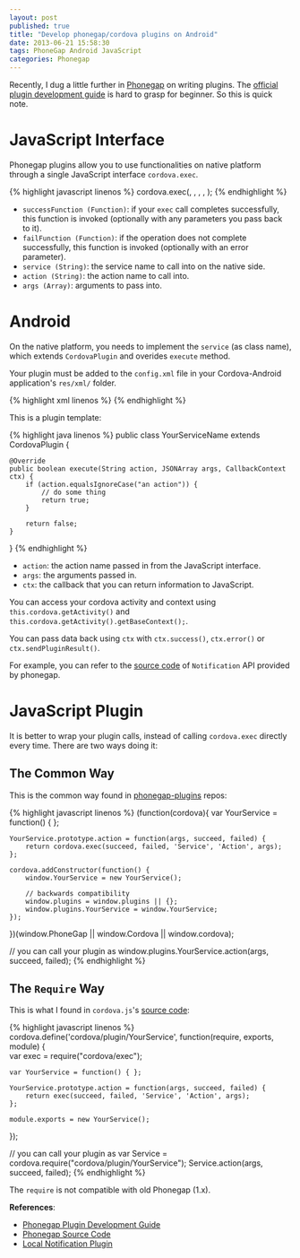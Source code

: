 ```yaml
---
layout: post
published: true
title: "Develop phonegap/cordova plugins on Android"
date: 2013-06-21 15:58:30
tags: PhoneGap Android JavaScript
categories: Phonegap
---
```


Recently, I dug a little further in [Phonegap](http://phonegap.com/) on writing plugins. The [official plugin development guide](http://docs.phonegap.com/en/edge/guide_plugin-development_android_index.md.html#Developing%20a%20Plugin%20on%20Android) is hard to grasp for beginner. So this is quick note.

# JavaScript Interface

Phonegap plugins allow you to use functionalities on native platform through a single JavaScript interface `cordova.exec`.

{% highlight javascript linenos %}
cordova.exec(<successFunction>, <failFunction>, <service>, <action>, <args>);
{% endhighlight %}

- `successFunction (Function)`: if your `exec` call completes successfully, this function is invoked (optionally with any parameters you pass back to it).
- `failFunction (Function)`: if the operation does not complete successfully, this function is invoked (optionally with an error parameter).
- `service (String)`: the service name to call into on the native side.
- `action (String)`: the action name to call into. 
- `args (Array)`: arguments to pass into.

# Android

On the native platform, you needs to implement the `service` (as class name), which extends `CordovaPlugin` and overides `execute` method.

Your plugin must be added to the `config.xml` file in your Cordova-Android application's `res/xml/` folder.

{% highlight xml linenos %}
<plugin name="<service_name>" value="<full_name_including_namespace>"/>
{% endhighlight %}

This is a plugin template:

{% highlight java linenos %}
public class YourServiceName extends CordovaPlugin {
	
	@Override
    public boolean execute(String action, JSONArray args, CallbackContext ctx) {
        if (action.equalsIgnoreCase("an action")) {
            // do some thing
            return true;
        }
    	
        return false;
    }

}
{% endhighlight %}

- `action`: the action name passed in from the JavaScript interface.
- `args`: the arguments passed in.
- `ctx`: the callback that you can return information to JavaScript.

You can access your cordova activity and context using `this.cordova.getActivity()` and `this.cordova.getActivity().getBaseContext();`.

You can pass data back using `ctx` with `ctx.success()`, `ctx.error()` or `ctx.sendPluginResult()`.

For example, you can refer to the [source code](https://github.com/apache/cordova-android/blob/master/framework/src/org/apache/cordova/Notification.java) of `Notification` API provided by phonegap.

# JavaScript Plugin

It is better to wrap your plugin calls, instead of calling `cordova.exec` directly every time. There are two ways doing it:

## The Common Way

This is the common way found in [phonegap-plugins](https://github.com/phonegap/phonegap-plugins) repos:

{% highlight javascript linenos %}
(function(cordova){
    var YourService = function() { };

    YourService.prototype.action = function(args, succeed, failed) {
        return cordova.exec(succeed, failed, 'Service', 'Action', args);
    };

    cordova.addConstructor(function() {
        window.YourService = new YourService();

        // backwards compatibility
        window.plugins = window.plugins || {};
        window.plugins.YourService = window.YourService;
    });

})(window.PhoneGap || window.Cordova || window.cordova);

// you can call your plugin as
window.plugins.YourService.action(args, succeed, failed);
{% endhighlight %}

## The `Require` Way

This is what I found in `cordova.js`'s [source code](https://github.com/apache/cordova-android/blob/master/framework/assets/www/cordova.js#L4116):

{% highlight javascript linenos %}
cordova.define('cordova/plugin/YourService', function(require, exports, module) {    
    var exec = require("cordova/exec");

    var YourService = function() { };

    YourService.prototype.action = function(args, succeed, failed) {
        return exec(succeed, failed, 'Service', 'Action', args);
    };

    module.exports = new YourService();
});

// you can call your plugin as
var Service = cordova.require("cordova/plugin/YourService");
Service.action(args, succeed, failed);
{% endhighlight %}

The `require` is not compatible with old Phonegap (1.x).

**References**:

- [Phonegap Plugin Development Guide](http://docs.phonegap.com/en/edge/guide_plugin-development_index.md.html#Plugin%20Development%20Guide)
- [Phonegap Source Code](https://github.com/apache/cordova-android)
- [Local Notification Plugin](https://github.com/zhuochun/local-notification)
